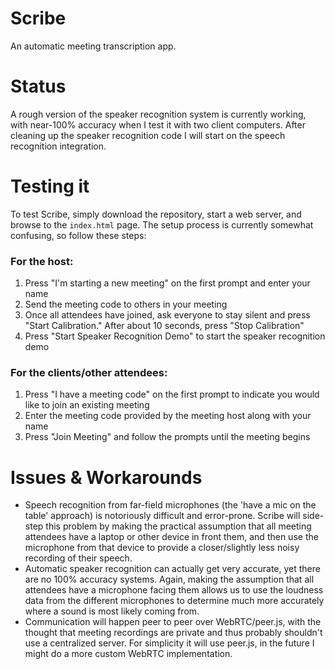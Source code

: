# Scribe
An automatic meeting transcription app.

# Status
A rough version of the speaker recognition system is currently working, with near-100% accuracy when I test it with two client computers. After cleaning up the speaker recognition code I will start on the speech recognition integration.

# Testing it
To test Scribe, simply download the repository, start a web server, and browse to the `index.html` page. The setup process is currently somewhat confusing, so follow these steps:

### For the host:
1. Press "I'm starting a new meeting" on the first prompt and enter your name
2. Send the meeting code to others in your meeting
3. Once all attendees have joined, ask everyone to stay silent and press "Start Calibration." After about 10 seconds, press "Stop Calibration"
4. Press "Start Speaker Recognition Demo" to start the speaker recognition demo

### For the clients/other attendees:
1. Press "I have a meeting code" on the first prompt to indicate you would like to join an existing meeting
2. Enter the meeting code provided by the meeting host along with your name
3. Press "Join Meeting" and follow the prompts until the meeting begins

# Issues & Workarounds
- Speech recognition from far-field microphones (the 'have a mic on the table' approach) is notoriously difficult and error-prone. Scribe will side-step this problem by making the practical assumption that all meeting attendees have a laptop or other device in front them, and then use the microphone from that device to provide a closer/slightly less noisy recording of their speech.
- Automatic speaker recognition can actually get very accurate, yet there are no 100% accuracy systems. Again, making the assumption that all attendees have a microphone facing them allows us to use the loudness data from the different microphones to determine much more accurately where a sound is most likely coming from.
- Communication will happen peer to peer over WebRTC/peer.js, with the thought that meeting recordings are private and thus probably shouldn't use a centralized server. For simplicity it will use peer.js, in the future I might do a more custom WebRTC implementation.
